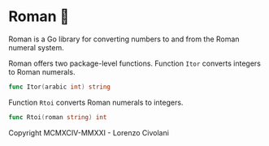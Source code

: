 # Roman 📜

Roman is a Go library for converting numbers to and from the Roman numeral system.

Roman offers two package-level functions. Function `Itor` converts integers to Roman numerals.

```go
func Itor(arabic int) string
```

Function `Rtoi` converts Roman numerals to integers.

```go
func Rtoi(roman string) int
```

Copyright MCMXCIV-MMXXI - Lorenzo Civolani
